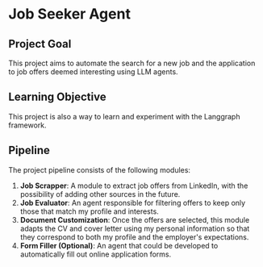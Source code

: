 # Job Seeker Agent

## Project Goal

This project aims to automate the search for a new job and the application to job offers deemed interesting using LLM agents.

## Learning Objective

This project is also a way to learn and experiment with the Langgraph framework.

## Pipeline

The project pipeline consists of the following modules:

1.  **Job Scrapper**: A module to extract job offers from LinkedIn, with the possibility of adding other sources in the future.
2.  **Job Evaluator**: An agent responsible for filtering offers to keep only those that match my profile and interests.
3.  **Document Customization**: Once the offers are selected, this module adapts the CV and cover letter using my personal information so that they correspond to both my profile and the employer's expectations.
4.  **Form Filler (Optional)**: An agent that could be developed to automatically fill out online application forms.
